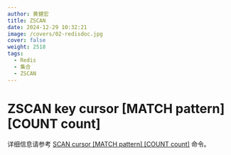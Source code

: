 ```yaml
---
author: 黄健宏
title: ZSCAN
date: 2024-12-29 10:32:21
image: /covers/02-redisdoc.jpg
cover: false
weight: 2518
tags:
  - Redis
  - 集合
  - ZSCAN
---
```


# ZSCAN key cursor [MATCH pattern] [COUNT count]

详细信息请参考 [SCAN cursor [MATCH pattern] [COUNT count]](../database/scan.html#scan) 命令。